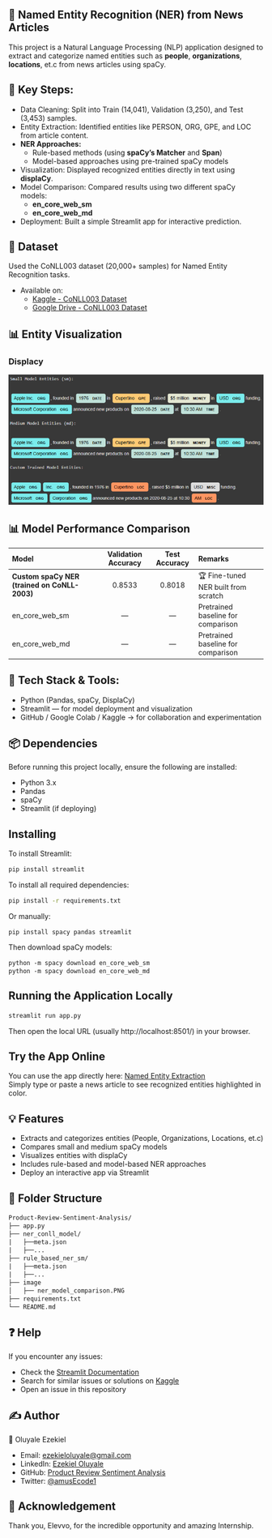 ## 📰 Named Entity Recognition (NER) from News Articles
This project is a Natural Language Processing (NLP) application designed to extract and categorize named entities such as **people**, **organizations**, **locations**, et.c from news articles using spaCy.

## 🧩 Key Steps:
- Data Cleaning: Split into Train (14,041), Validation (3,250), and Test (3,453) samples.
- Entity Extraction: Identified entities like PERSON, ORG, GPE, and LOC from article content.
- **NER Approaches:**
  - Rule-based methods (using **spaCy’s Matcher** and **Span**)
  - Model-based approaches using pre-trained spaCy models
- Visualization: Displayed recognized entities directly in text using **displaCy**.
- Model Comparison: Compared results using two different spaCy models:
  - **en_core_web_sm** 
  - **en_core_web_md**
- Deployment: Built a simple Streamlit app for interactive prediction.

## 📂 Dataset
Used the  CoNLL003 dataset (20,000+ samples) for Named Entity Recognition tasks.
- Available on:
  - [Kaggle - CoNLL003 Dataset](https://www.kaggle.com/datasets/alaakhaled/conll003-englishversion)
  - [Google Drive - CoNLL003 Dataset](https://drive.google.com/drive/folders/1-pXQkcKVd7_UD7Gi57v8M6ZcQHdUBOFm?usp=drive_link)

## 📊 Entity Visualization
### Displacy
![Model Comparison (SM vs MD vs Custom)](image/ner_model_comparison.PNG)

## 📊 Model Performance Comparison  
| Model | Validation Accuracy | Test Accuracy | Remarks |
|:---------------------------|:----------------:|:----------------:|:----------------------|
| **Custom spaCy NER (trained on CoNLL-2003)** | 0.8533 | 0.8018 | 🏆 Fine-tuned NER built from scratch |
| en_core_web_sm | — | — | Pretrained baseline for comparison |
| en_core_web_md | — | — | Pretrained baseline for comparison |

## 🧠 Tech Stack & Tools:
- Python (Pandas, spaCy, DisplaCy)
- Streamlit — for model deployment and visualization
- GitHub / Google Colab / Kaggle → for collaboration and experimentation

## 📦 Dependencies
Before running this project locally, ensure the following are installed:
- Python 3.x
- Pandas
- spaCy
- Streamlit (if deploying)

## Installing
To install Streamlit:
```sh
pip install streamlit
```
To install all required dependencies:
```sh
pip install -r requirements.txt
```
Or manually:
```
pip install spacy pandas streamlit
```
Then download spaCy models:
```
python -m spacy download en_core_web_sm
python -m spacy download en_core_web_md
```

## Running the Application Locally
```sh
streamlit run app.py
```
Then open the local URL (usually http://localhost:8501/) in your browser.

## Try the App Online
You can use the app directly here: [Named Entity Extraction](https://named-entity-extraction.streamlit.app/)<br>
Simply type or paste a news article to see recognized entities highlighted in color.

## 💡 Features
- Extracts and categorizes entities (People, Organizations, Locations, et.c)
- Compares small and medium spaCy models
- Visualizes entities with displaCy
- Includes rule-based and model-based NER approaches
- Deploy an interactive app via Streamlit

## 📂 Folder Structure
```
Product-Review-Sentiment-Analysis/
├── app.py               
├── ner_conll_model/
|   ├──meta.json
|   ├──...
├── rule_based_ner_sm/
|   ├──meta.json
|   ├──...            
├── image              
│   ├── ner_model_comparison.PNG
├── requirements.txt           
└── README.md          
```

## ❓ Help
If you encounter any issues:
- Check the [Streamlit Documentation](https://docs.streamlit.io/)
- Search for similar issues or solutions on [Kaggle](https://www.kaggle.com/)
- Open an issue in this repository

## ✍️ Author
👤 Oluyale Ezekiel
- Email: ezekieloluyale@gmail.com
- LinkedIn: [Ezekiel Oluyale](https://www.linkedin.com/in/ezekiel-oluyale)
- GitHub: [Product Review Sentiment Analysis](https://github.com/amusEcode1/Product_Review_Sentiment_Analysis)
- Twitter: [@amusEcode1](https://x.com/amusEcode1?t=uHxhLzrA1TShRiSMrYZQiQ&s=09)

## 🙏 Acknowledgement
Thank you, Elevvo, for the incredible opportunity and amazing Internship.
